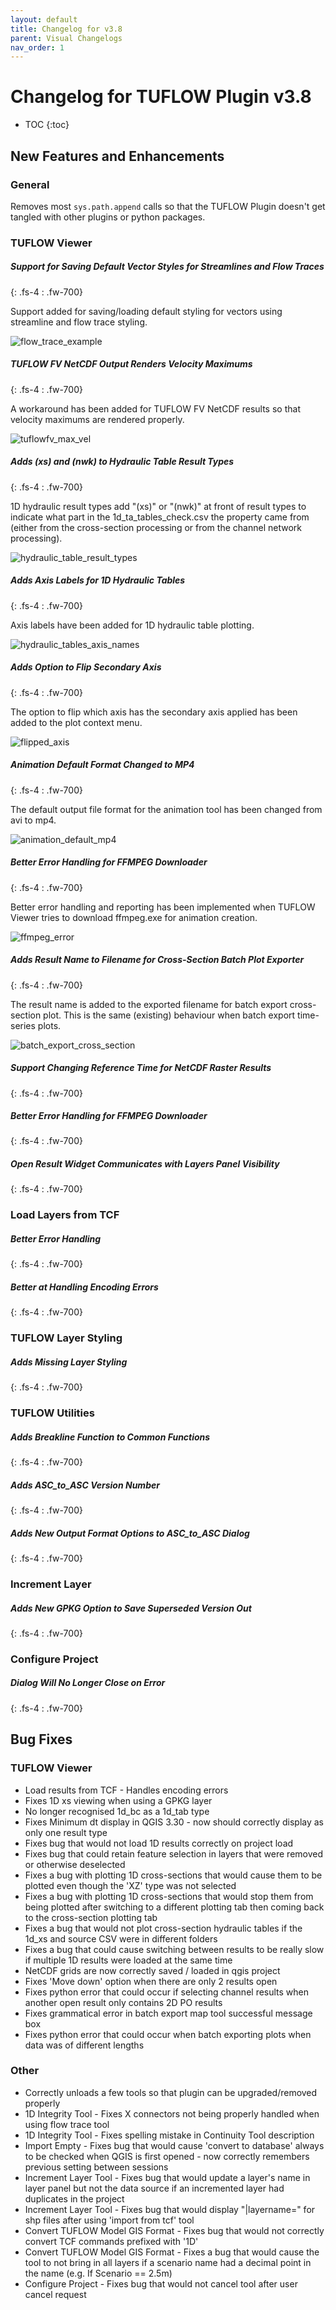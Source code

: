 ```yaml
---
layout: default
title: Changelog for v3.8
parent: Visual Changelogs
nav_order: 1
---
```


# Changelog for TUFLOW Plugin v3.8

* TOC
{:toc}

<!--
<video style="max-width:640px" controls>
  <source src="assets/test.mp4" type="video/mp4">
</video>
-->

## New Features and Enhancements

### General

Removes most `sys.path.append` calls so that the TUFLOW Plugin doesn't get tangled with other plugins or python packages.

### TUFLOW Viewer

##### Support for Saving Default Vector Styles for Streamlines and Flow Traces
{: .fs-4 : .fw-700}

Support added for saving/loading default styling for vectors using streamline and flow trace styling.

![flow_trace_example](assets/flow_trace_example.PNG)

##### TUFLOW FV NetCDF Output Renders Velocity Maximums
{: .fs-4 : .fw-700}

A workaround has been added for TUFLOW FV NetCDF results so that velocity maximums are rendered properly.

![tuflowfv_max_vel](assets/tuflowfv_max_vel.png)

##### Adds (xs) and (nwk) to Hydraulic Table Result Types
{: .fs-4 : .fw-700}

1D hydraulic result types add "(xs)" or "(nwk)" at front of result types to indicate what part in the 1d_ta_tables_check.csv the property came from (either from the cross-section processing or from the channel network processing).

![hydraulic_table_result_types](assets/hydraulic_table_result_types.PNG)

##### Adds Axis Labels for 1D Hydraulic Tables
{: .fs-4 : .fw-700}

Axis labels have been added for 1D hydraulic table plotting.

![hydraulic_tables_axis_names](assets/hydraulic_tables_axis_names.PNG)

##### Adds Option to Flip Secondary Axis
{: .fs-4 : .fw-700}

The option to flip which axis has the secondary axis applied has been added to the plot context menu.

![flipped_axis](assets/flipped_axis.PNG)

##### Animation Default Format Changed to MP4
{: .fs-4 : .fw-700}

The default output file format for the animation tool has been changed from avi to mp4.

![animation_default_mp4](assets/animation_default_mp4.png)

##### Better Error Handling for FFMPEG Downloader
{: .fs-4 : .fw-700}

Better error handling and reporting has been implemented when TUFLOW Viewer tries to download ffmpeg.exe for animation creation.

![ffmpeg_error](assets/ffmpeg_error.PNG)

##### Adds Result Name to Filename for Cross-Section Batch Plot Exporter
{: .fs-4 : .fw-700}

The result name is added to the exported filename for batch export cross-section plot. This is the same (existing) behaviour when batch export time-series plots.

![batch_export_cross_section](assets/batch_export_cross_section.png)

##### Support Changing Reference Time for NetCDF Raster Results
{: .fs-4 : .fw-700}

##### Better Error Handling for FFMPEG Downloader
{: .fs-4 : .fw-700}

##### Open Result Widget Communicates with Layers Panel Visibility
{: .fs-4 : .fw-700}

### Load Layers from TCF

##### Better Error Handling
{: .fs-4 : .fw-700}

##### Better at Handling Encoding Errors
{: .fs-4 : .fw-700}

### TUFLOW Layer Styling

##### Adds Missing Layer Styling
{: .fs-4 : .fw-700}

### TUFLOW Utilities

##### Adds Breakline Function to Common Functions
{: .fs-4 : .fw-700}

##### Adds ASC_to_ASC Version Number
{: .fs-4 : .fw-700}

##### Adds New Output Format Options to ASC_to_ASC Dialog
{: .fs-4 : .fw-700}

### Increment Layer

##### Adds New GPKG Option to Save Superseded Version Out
{: .fs-4 : .fw-700}

### Configure Project

##### Dialog Will No Longer Close on Error
{: .fs-4 : .fw-700}

## Bug Fixes

### TUFLOW Viewer

* Load results from TCF - Handles encoding errors
* Fixes 1D xs viewing when using a GPKG layer
* No longer recognised 1d_bc as a 1d_tab type
* Fixes Minimum dt display in QGIS 3.30 - now should correctly display as only one result type
* Fixes bug that would not load 1D results correctly on project load
* Fixes bug that could retain feature selection in layers that were removed or otherwise deselected
* Fixes a bug with plotting 1D cross-sections that would cause them to be plotted even though the 'XZ' type was not selected
* Fixes a bug with plotting 1D cross-sections that would stop them from being plotted after switching to a different plotting tab then coming back to the cross-section plotting tab
* Fixes a bug that would not plot cross-section hydraulic tables if the 1d_xs and source CSV were in different folders
* Fixes a bug that could cause switching between results to be really slow if multiple 1D results were loaded at the same time
* NetCDF grids are now correctly saved / loaded in qgis project
* Fixes 'Move down' option when there are only 2 results open
* Fixes python error that could occur if selecting channel results when another open result only contains 2D PO results
* Fixes grammatical error in batch export map tool successful message box
* Fixes python error that could occur when batch exporting plots when data was of different lengths

### Other

* Correctly unloads a few tools so that plugin can be upgraded/removed properly
* 1D Integrity Tool - Fixes X connectors not being properly handled when using flow trace tool
* 1D Integrity Tool - Fixes spelling mistake in Continuity Tool description
* Import Empty - Fixes bug that would cause 'convert to database' always to be checked when QGIS is first opened - now correctly remembers previous setting between sessions
* Increment Layer Tool - Fixes bug that would update a layer's name in layer panel but not the data source if an incremented layer had duplicates in the project
* Increment Layer Tool - Fixes bug that would display "|layername=" for shp files after using 'import from tcf' tool
* Convert TUFLOW Model GIS Format - Fixes bug that would not correctly convert TCF commands prefixed with '1D'
* Convert TUFLOW Model GIS Format - Fixes a bug that would cause the tool to not bring in all layers if a scenario name had a decimal point in the name (e.g. If Scenario == 2.5m)
* Configure Project - Fixes bug that would not cancel tool after user cancel request
